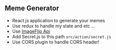 ## Meme Generator

* React js application to generate your memes
* Use redux to handle my state and etc ... 
* Use [ImageFlip Api](https://imgflip.com/)
* Add Secret.js to this path ``` src/action/secret.js ```
* Use CORS plugin to handle CORS header!

